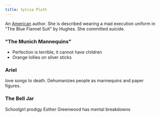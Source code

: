 ```yaml
---
title: Sylvia Plath
---
```


An [American](../index.html) author. She is described wearing a mad execution uniform in "The Blue Flannel Suit" by Hughes. She committed suicide.

### "The Munich Mannequins"

- Perfection is terrible, it cannot have children
- Orange lollies on silver sticks

### Ariel

love songs to death. Dehumanizes people as mannequins and paper figures.

### The Bell Jar

Schoolgirl prodigy Esther Greenwood has mental breakdowns
